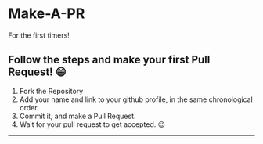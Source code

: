 # Make-A-PR 
For the first timers!

## Follow the steps and make your first Pull Request! 😁
1. Fork the Repository
2. Add your name and link to your github profile, in the same chronological order.
3. Commit it, and make a Pull Request. 
4. Wait for your pull request to get accepted. 😉

<hr>
